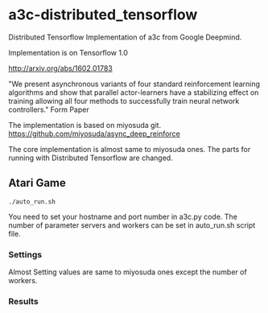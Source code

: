 a3c-distributed_tensorflow
===========

Distributed Tensorflow Implementation of a3c from Google Deepmind.

Implementation is on Tensorflow 1.0

http://arxiv.org/abs/1602.01783

"We present asynchronous variants of four standard reinforcement learning algorithms and show that parallel actor-learners have a stabilizing effect on training allowing all four methods to successfully train neural network controllers." Form Paper

The implementation is based on miyosuda git. https://github.com/miyosuda/async_deep_reinforce

The core implementation is almost same to miyosuda ones. The parts for running with Distributed Tensorflow are changed. 

Atari Game
-------------------

`
./auto_run.sh 
`

You need to set your hostname and port number in a3c.py code. The number of parameter servers and workers can be set in auto_run.sh script file.


### Settings
Almost Setting values are same to miyosuda ones except the number of workers.

### Results
